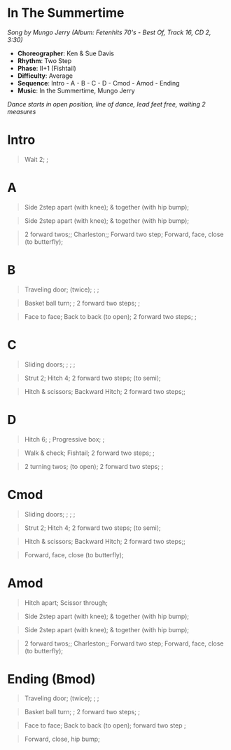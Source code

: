# In The Summertime
*Song by Mungo Jerry (Album: Fetenhits 70's - Best Of, Track 16, CD 2, 3:30)*

* **Choreographer**: Ken & Sue Davis
* **Rhythm**: Two Step
* **Phase**: II+1 (Fishtail)
* **Difficulty**: Average
* **Sequence**: Intro - A - B - C - D - Cmod - Amod - Ending
* **Music**: In the Summertime, Mungo Jerry

*Dance starts in open position, line of dance, lead feet free, waiting 2 measures*

# Intro

> Wait 2; ;

# A

> Side 2step apart (with knee); & together (with hip bump);

> Side 2step apart (with knee); & together (with hip bump);

> 2 forward twos;; Charleston;; Forward two step; Forward, face, close (to butterfly);

# B

> Traveling door; (twice); ; ;

> Basket ball turn; ; 2 forward two steps; ;

> Face to face; Back to back (to open); 2 forward two steps; ;

# C

> Sliding doors; ; ; ;

> Strut 2; Hitch 4; 2 forward two steps; (to semi);

> Hitch & scissors; Backward Hitch; 2 forward two steps;;

# D

> Hitch 6; ; Progressive box; ;

> Walk & check; Fishtail; 2 forward two steps; ;

> 2 turning twos; (to open); 2 forward two steps; ;

# Cmod

> Sliding doors; ; ; ;

> Strut 2; Hitch 4; 2 forward two steps; (to semi);

> Hitch & scissors; Backward Hitch; 2 forward two steps;;

> Forward, face, close (to butterfly);

# Amod

> Hitch apart; Scissor through;

> Side 2step apart (with knee); & together (with hip bump);

> Side 2step apart (with knee); & together (with hip bump);

> 2 forward twos;; Charleston;; Forward two step; Forward, face, close (to butterfly);

# Ending (Bmod)

> Traveling door; (twice); ; ;

> Basket ball turn; ; 2 forward two steps; ;

> Face to face; Back to back (to open); forward two step ;

> Forward, close, hip bump;
